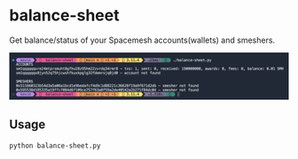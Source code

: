 # balance-sheet

Get balance/status of your Spacemesh accounts(wallets) and smeshers.

![balance-sheet screenshot](/screenshot1.png)

## Usage

```
python balance-sheet.py
```
